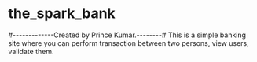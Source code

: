 # the_spark_bank

#-------------Created by Prince Kumar.--------#
This is a simple banking site where you can perform transaction between two persons, view users, validate  them.


